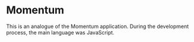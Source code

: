 # Momentum
This is an analogue of the Momentum application. During the development process, the main language was JavaScript.
